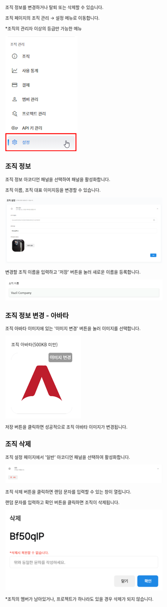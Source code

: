 조직 정보를 변경하거나 탈퇴 또는 삭제할 수 있습니다.

조직 페이지의 조직 관리 → 설정 메뉴로 이동합니다.

\*조직의 관리자 이상의 등급만 가능한 메뉴

![img1](https://raw.githubusercontent.com/vazilcompany/vridge-docs/main/img/organization/organization_setting/organization_setting_1.png)  


  

조직 정보
-------------

조직 정보 아코디언 패널을 선택하여 패널을 활성화합니다.

조직 이름, 조직 대표 이미지등을 변경할 수 있습니다. 

![img1](https://raw.githubusercontent.com/vazilcompany/vridge-docs/main/img/organization/organization_setting/organization_setting_2.png)  

  

변경할 조직 이름을 입력하고 '저장' 버튼을 눌러 새로운 이름을 등록합니다.

![img1](https://raw.githubusercontent.com/vazilcompany/vridge-docs/main/img/organization/settings_03.png)  


  

조직 정보 변경 - 아바타
--------------


조직 아바타 이미지에 있는 '이미지 변경' 버튼을 눌러 이미지를 선택합니다.

  

![img1](https://raw.githubusercontent.com/vazilcompany/vridge-docs/main/img/organization/settings_04.png)  


  

저장 버튼을 클릭하면 성공적으로 조직 아바타 이미지가 변경됩니다.

  

조직 삭제
-----


조직 설정 페이지에서 '일반' 아코디언 패널을 선택하여 활성화합니다.

  

![img1](https://raw.githubusercontent.com/vazilcompany/vridge-docs/main/img/organization/organization_setting/organization_setting_6.png)  


  

조직 삭제 버튼을 클릭하면 랜덤 문자를 입력할 수 있는 창이 열립니다.

랜덤 문자를 입력하고 확인 버튼을 클릭하면 조직이 삭제됩니다.

![img1](https://raw.githubusercontent.com/vazilcompany/vridge-docs/main/img/organization/organization_setting/organization_setting_7.png)  


\*조직의 멤버가 남아있거나, 프로젝트가 하나라도 있을 경우 삭제가 되지 않습니다.
